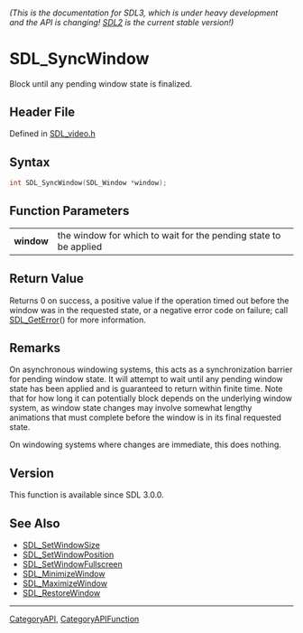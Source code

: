 ###### (This is the documentation for SDL3, which is under heavy development and the API is changing! [SDL2](https://wiki.libsdl.org/SDL2/) is the current stable version!)
# SDL_SyncWindow

Block until any pending window state is finalized.

## Header File

Defined in [SDL_video.h](https://github.com/libsdl-org/SDL/blob/main/include/SDL3/SDL_video.h)

## Syntax

```c
int SDL_SyncWindow(SDL_Window *window);

```

## Function Parameters

|                |                                                                  |
| -------------- | ---------------------------------------------------------------- |
| **window**     | the window for which to wait for the pending state to be applied |

## Return Value

Returns 0 on success, a positive value if the operation timed out before
the window was in the requested state, or a negative error code on failure;
call [SDL_GetError](SDL_GetError)() for more information.

## Remarks

On asynchronous windowing systems, this acts as a synchronization barrier
for pending window state. It will attempt to wait until any pending window
state has been applied and is guaranteed to return within finite time. Note
that for how long it can potentially block depends on the underlying window
system, as window state changes may involve somewhat lengthy animations
that must complete before the window is in its final requested state.

On windowing systems where changes are immediate, this does nothing.

## Version

This function is available since SDL 3.0.0.

## See Also

* [SDL_SetWindowSize](SDL_SetWindowSize)
* [SDL_SetWindowPosition](SDL_SetWindowPosition)
* [SDL_SetWindowFullscreen](SDL_SetWindowFullscreen)
* [SDL_MinimizeWindow](SDL_MinimizeWindow)
* [SDL_MaximizeWindow](SDL_MaximizeWindow)
* [SDL_RestoreWindow](SDL_RestoreWindow)

----
[CategoryAPI](CategoryAPI), [CategoryAPIFunction](CategoryAPIFunction)

